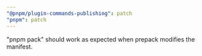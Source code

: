 ```yaml
---
"@pnpm/plugin-commands-publishing": patch
"pnpm": patch
---
```


"pnpm pack" should work as expected when prepack modifies the manifest.
